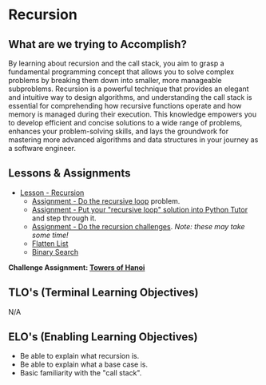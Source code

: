 # Recursion

## What are we trying to Accomplish?

By learning about recursion and the call stack, you aim to grasp a fundamental programming concept that allows you to solve complex problems by breaking them down into smaller, more manageable subproblems. Recursion is a powerful technique that provides an elegant and intuitive way to design algorithms, and understanding the call stack is essential for comprehending how recursive functions operate and how memory is managed during their execution. This knowledge empowers you to develop efficient and concise solutions to a wide range of problems, enhances your problem-solving skills, and lays the groundwork for mastering more advanced algorithms and data structures in your journey as a software engineer.

## Lessons & Assignments

- [Lesson - Recursion](./1-recursion.md)
  - [Assignment - Do the recursive loop](https://github.com/Code-Platoon-Assignments/recursive-loop) problem.  
  - [Assignment - Put your "recursive loop" solution into Python Tutor](http://www.pythontutor.com/visualize.html#mode=edit) and step through it.
  - [Assignment - Do the recursion challenges](https://github.com/Code-Platoon-Assignments/recursion-challenges). *Note: these may take some time!*
  - [Flatten List](https://github.com/Code-Platoon-Assignments/FlattenList.git)
  - [Binary Search](https://github.com/Code-Platoon-Assignments/binary-search.git)

**Challenge Assignment: [Towers of Hanoi](https://github.com/Code-Platoon-Curriculum/algo-towers-of-hanoi/tree/main)**

## TLO's (Terminal Learning Objectives)

N/A

## ELO's (Enabling Learning Objectives)

- Be able to explain what recursion is.
- Be able to explain what a base case is.
- Basic familiarity with the "call stack".
